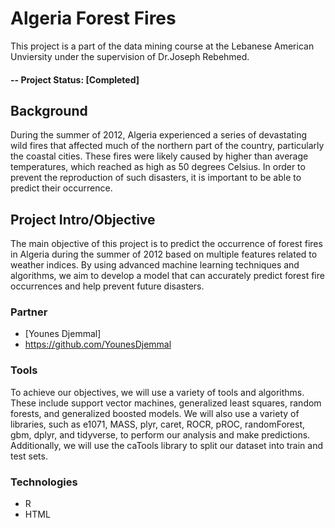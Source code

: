 # Algeria Forest Fires
This project is a part of the data mining course at the Lebanese American Unviersity under the supervision of Dr.Joseph Rebehmed.

#### -- Project Status: [Completed]

## Background
During the summer of 2012, Algeria experienced a series of devastating wild fires that affected much of the northern part of the country, particularly the coastal cities. These fires were likely caused by higher than average temperatures, which reached as high as 50 degrees Celsius. In order to prevent the reproduction of such disasters, it is important to be able to predict their occurrence.

## Project Intro/Objective
The main objective of this project is to predict the occurrence of forest fires in Algeria during the summer of 2012 based on multiple features related to weather indices. By using advanced machine learning techniques and algorithms, we aim to develop a model that can accurately predict forest fire occurrences and help prevent future disasters.

### Partner
* [Younes Djemmal]
* https://github.com/YounesDjemmal

### Tools
To achieve our objectives, we will use a variety of tools and algorithms. These include support vector machines, generalized least squares, random forests, and generalized boosted models. We will also use a variety of libraries, such as e1071, MASS, plyr, caret, ROCR, pROC, randomForest, gbm, dplyr, and tidyverse, to perform our analysis and make predictions. Additionally, we will use the caTools library to split our dataset into train and test sets.

### Technologies
* R 
* HTML
